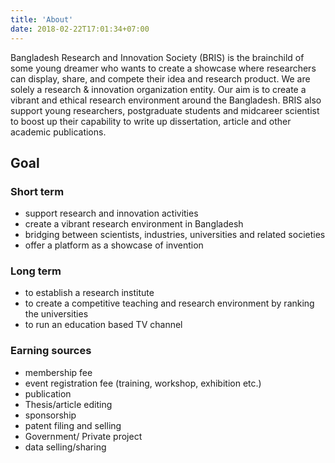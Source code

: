 ```yaml
---
title: 'About'
date: 2018-02-22T17:01:34+07:00
---
```


Bangladesh Research and Innovation Society (BRIS) is the brainchild of some young dreamer who wants
to create a showcase where researchers can display, share, and compete their idea and research
product. We are solely a research &amp; innovation organization entity. Our aim is to create a vibrant and
ethical research environment around the Bangladesh. BRIS also support young researchers,
postgraduate students and midcareer scientist to boost up their capability to write up dissertation,
article and other academic publications.


## Goal

### Short term

- support research and innovation activities
- create a vibrant research environment in Bangladesh
- bridging between scientists, industries, universities and related societies
- offer a platform as a showcase of invention

### Long term

- to establish a research institute
- to create a competitive teaching and research environment by ranking the universities
- to run an education based TV channel

### Earning sources

- membership fee
- event registration fee (training, workshop, exhibition etc.)
- publication
- Thesis/article editing
- sponsorship
- patent filing and selling
- Government/ Private project
- data selling/sharing
 
 